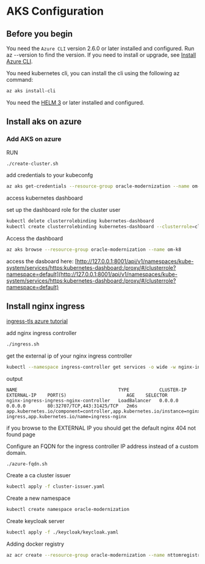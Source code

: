 # AKS Configuration

## Before you begin

You need the `Azure CLI` version 2.6.0 or later installed and configured. Run az --version to find the version. If you need to install or upgrade, see [Install Azure CLI](https://docs.microsoft.com/en-us/cli/azure/install-azure-cli).

You need kubernetes cli, you can install the cli using the following az command:

```bash
az aks install-cli
```

You need the [HELM 3](https://helm.sh/) or later installed and configured.

## Install aks on azure

### Add AKS on azure

RUN

```bash
./create-cluster.sh
```

add credentials to your kubeconfg

```bash
az aks get-credentials --resource-group oracle-modernization --name om-k8
```

access kubernetes dashboard

set up the dashboard role for the cluster user

```bash
kubectl delete clusterrolebinding kubernetes-dashboard
kubectl create clusterrolebinding kubernetes-dashboard --clusterrole=cluster-admin --serviceaccount=kube-system:kubernetes-dashboard --user=clusterUser
```

Access the dashboard
```bash
az aks browse --resource-group oracle-modernization --name om-k8
```

 access the dasboard here: [http://127.0.0.1:8001/api/v1/namespaces/kube-system/services/https:kubernetes-dashboard:/proxy/#/clusterrole?namespace=default](http://127.0.0.1:8001/api/v1/namespaces/kube-system/services/https:kubernetes-dashboard:/proxy/#/clusterrole?namespace=default)

## Install nginx ingress

[ingress-tls azure tutorial](https://docs.microsoft.com/en-us/azure/aks/ingress-tls)

add nginx ingress controller

```bash
./ingress.sh
```

get the external ip of your nginx ingress controller

```bash
kubectl --namespace ingress-controller get services -o wide -w nginx-ingress-ingress-nginx-controller
```

output

```
NAME                                     TYPE           CLUSTER-IP     EXTERNAL-IP    PORT(S)                      AGE    SELECTOR
nginx-ingress-ingress-nginx-controller   LoadBalancer   0.0.0.0        0.0.0.0        80:32707/TCP,443:31425/TCP   2m6s   app.kubernetes.io/component=controller,app.kubernetes.io/instance=nginx-ingress,app.kubernetes.io/name=ingress-nginx
```

if you browse to the EXTERNAL IP you should get the default nginx 404 not found page

Configure an FQDN for the ingress controller IP address instead of a custom domain.

```bash
./azure-fqdn.sh
```

Create a ca cluster issuer

```bash
kubectl apply -f cluster-issuer.yaml
```

Create a new namespace

```bash
kubectl create namespace oracle-modernization
```

Create keycloak server

```bash
kubectl apply -f ./keycloak/keycloak.yaml
```

Adding docker registry

```bash
az acr create --resource-group oracle-modernization --name nttomregistry --sku Basic
```
